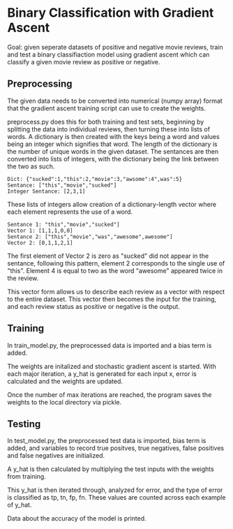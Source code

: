  # Binary Classification with Gradient Ascent #

Goal: given seperate datasets of positive and negative movie reviews, train and test a binary classifiaction model using gradient ascent which can classify a given movie review as positive or negative.

## Preprocessing ##

The given data needs to be converted into numerical (numpy array) format that the gradient ascent training script can use to create the weights.

preprocess.py does this for both training and test sets, beginning by splitting the data into individual reviews, then turning these into lists of words.
A dictionary is then created with the keys being a word and values being an integer which signifies that word. The length of the dictionary is the number of unique words in the given dataset. 
The sentances are then converted into lists of integers, with the dictionary being the link between the two as such. 

	Dict: {"sucked":1,"this":2,"movie":3,"awsome":4",was":5}
	Sentance: ["this","movie","sucked"]
	Integer Sentance: [2,3,1]

These lists of integers allow creation of a dictionary-length vector where each element represents the use of a word.
	
	Sentance 1: "this","movie","sucked"]
	Vector 1: [1,1,1,0,0]
	Sentance 2: ["this","movie","was","awesome",awesome"]
	Vector 2: [0,1,1,2,1]

The first element of Vector 2 is zero as "sucked" did not appear in the sentance, following this pattern, element 2 corresponds to the single use of "this".
Element 4 is equal to two as the word "awesome" appeared twice in the review. 

This vector form allows us to describe each review as a vector with respect to the entire dataset. This vector then becomes the input for the training, and each review status as positive or negative is the output.

## Training ##

In train_model.py, the preprocessed data is imported and a bias term is added.

The weights are initalized and stochastic gradient ascent is started. 
With each major iteration, a y_hat is generated for each input x, error is calculated and the weights are updated.

Once the number of max iterations are reached, the program saves the weights to the local directory via pickle.

## Testing ##

In test_model.py, the preprocessed test data is imported, bias term is added, and variables to record true positves, true negatives, false positives and false negatives are initialized. 

A y_hat is then calculated by multiplying the test inputs with the weights from training. 

This y_hat is then iterated through, analyzed for error, and the type of error is classified as tp, tn, fp, fn. These values are counted across each example of y_hat.

Data about the accuracy of the model is printed.




